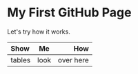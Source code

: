 # My First GitHub Page

Let's try how it works.

| Show | Me | How |
| :---- | :--: | ---: |
| tables | look | over here|
